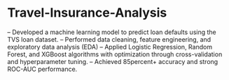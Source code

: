 # Travel-Insurance-Analysis
– Developed a machine learning model to predict loan defaults using the TVS loan dataset.
– Performed data cleaning, feature engineering, and exploratory data analysis (EDA)
– Applied Logistic Regression, Random Forest, and XGBoost algorithms with optimization through cross-validation
and hyperparameter tuning.
– Achieved 85percent+ accuracy and strong ROC-AUC performance.
